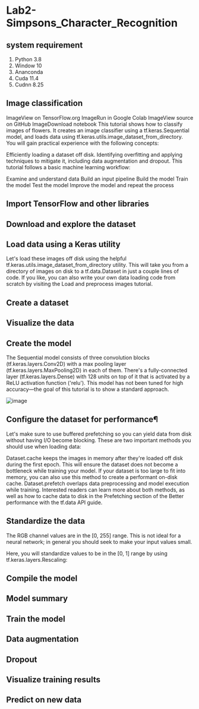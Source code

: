 # Lab2-Simpsons_Character_Recognition

## system requirement
1. Python 3.8
2. Window 10
3. Ananconda
4. Cuda 11.4
5. Cudnn 8.25



## Image classification
ImageView on TensorFlow.org	ImageRun in Google Colab	ImageView source on GitHub	ImageDownload notebook
This tutorial shows how to classify images of flowers. It creates an image classifier using a tf.keras.Sequential model, and loads data using tf.keras.utils.image_dataset_from_directory. You will gain practical experience with the following concepts:

Efficiently loading a dataset off disk.
Identifying overfitting and applying techniques to mitigate it, including data augmentation and dropout.
This tutorial follows a basic machine learning workflow:

Examine and understand data
Build an input pipeline
Build the model
Train the model
Test the model
Improve the model and repeat the process


## Import TensorFlow and other libraries

## Download and explore the dataset

## Load data using a Keras utility

Let's load these images off disk using the helpful tf.keras.utils.image_dataset_from_directory utility. This will take you from a directory of images on disk to a tf.data.Dataset in just a couple lines of code. If you like, you can also write your own data loading code from scratch by visiting the Load and preprocess images tutorial.

## Create a dataset

## Visualize the data

## Create the model
The Sequential model consists of three convolution blocks (tf.keras.layers.Conv2D) with a max pooling layer (tf.keras.layers.MaxPooling2D) in each of them. There's a fully-connected layer (tf.keras.layers.Dense) with 128 units on top of it that is activated by a ReLU activation function ('relu'). This model has not been tuned for high accuracy—the goal of this tutorial is to show a standard approach.

![image](https://user-images.githubusercontent.com/93765298/147376625-33f7f1f0-1efd-4d13-8960-0706aa0702b5.png)


## Configure the dataset for performance¶
Let's make sure to use buffered prefetching so you can yield data from disk without having I/O become blocking. These are two important methods you should use when loading data:

Dataset.cache keeps the images in memory after they're loaded off disk during the first epoch. This will ensure the dataset does not become a bottleneck while training your model. If your dataset is too large to fit into memory, you can also use this method to create a performant on-disk cache.
Dataset.prefetch overlaps data preprocessing and model execution while training.
Interested readers can learn more about both methods, as well as how to cache data to disk in the Prefetching section of the Better performance with the tf.data API guide.


## Standardize the data
The RGB channel values are in the [0, 255] range. This is not ideal for a neural network; in general you should seek to make your input values small.

Here, you will standardize values to be in the [0, 1] range by using tf.keras.layers.Rescaling:

## Compile the model
## Model summary
## Train the model
## Data augmentation
## Dropout
## Visualize training results
## Predict on new data



